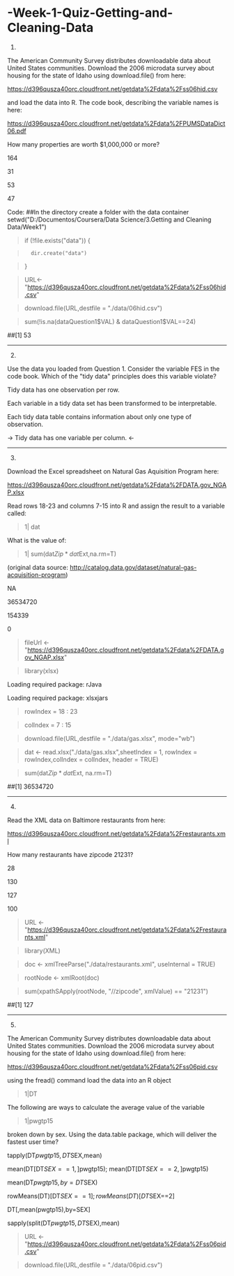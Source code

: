 # -Week-1-Quiz-Getting-and-Cleaning-Data

1)
The American Community Survey distributes downloadable data about United States communities. Download the 2006 microdata survey about housing for the state of Idaho using download.file() from here:

https://d396qusza40orc.cloudfront.net/getdata%2Fdata%2Fss06hid.csv

and load the data into R. The code book, describing the variable names is here:

https://d396qusza40orc.cloudfront.net/getdata%2Fdata%2FPUMSDataDict06.pdf

How many properties are worth $1,000,000 or more?

164

31

53

47

Code:
##In the directory create a folder with the data container
setwd("D:/Documentos/Coursera/Data Science/3.Getting and Cleaning Data/Week1")
> if (!file.exists("data")) {

>       dir.create("data")

> }

> URL<-"https://d396qusza40orc.cloudfront.net/getdata%2Fdata%2Fss06hid.csv"

> download.file(URL,destfile = "./data/06hid.csv")

> sum(!is.na(dataQuestion1$VAL) & dataQuestion1$VAL==24)

##[1] 53

---
2)
Use the data you loaded from Question 1. Consider the variable FES in the code book. Which of the "tidy data" principles does this variable violate?

Tidy data has one observation per row.

Each variable in a tidy data set has been transformed to be interpretable.

Each tidy data table contains information about only one type of observation.

-> Tidy data has one variable per column. <-

---
3)
Download the Excel spreadsheet on Natural Gas Aquisition Program here:

https://d396qusza40orc.cloudfront.net/getdata%2Fdata%2FDATA.gov_NGAP.xlsx

Read rows 18-23 and columns 7-15 into R and assign the result to a variable called:

> 1| dat

What is the value of:

> 1| sum(dat$Zip*dat$Ext,na.rm=T)

(original data source: http://catalog.data.gov/dataset/natural-gas-acquisition-program)

NA

36534720

154339

0

> fileUrl <- "https://d396qusza40orc.cloudfront.net/getdata%2Fdata%2FDATA.gov_NGAP.xlsx"

> library(xlsx)

Loading required package: rJava

Loading required package: xlsxjars

> rowIndex = 18 : 23

> colIndex = 7 : 15

> download.file(URL,destfile = "./data/gas.xlsx", mode="wb")

> dat <- read.xlsx("./data/gas.xlsx",sheetIndex = 1, rowIndex = rowIndex,colIndex = colIndex, header = TRUE)

> sum(dat$Zip * dat$Ext, na.rm=T)

##[1] 36534720

---
4)
Read the XML data on Baltimore restaurants from here:

https://d396qusza40orc.cloudfront.net/getdata%2Fdata%2Frestaurants.xml

How many restaurants have zipcode 21231?

28

130

127

100

> URL <- "https://d396qusza40orc.cloudfront.net/getdata%2Fdata%2Frestaurants.xml"

> library(XML)

> doc <- xmlTreeParse("./data/restaurants.xml", useInternal = TRUE)

> rootNode <- xmlRoot(doc)

> sum(xpathSApply(rootNode, "//zipcode", xmlValue) == "21231")

##[1] 127

---
5. 
The American Community Survey distributes downloadable data about United States communities. Download the 2006 microdata survey about housing for the state of Idaho using download.file() from here:

https://d396qusza40orc.cloudfront.net/getdata%2Fdata%2Fss06pid.csv

using the fread() command load the data into an R object

> 1|DT

The following are ways to calculate the average value of the variable

> 1|pwgtp15

broken down by sex. Using the data.table package, which will deliver the fastest user time?

tapply(DT$pwgtp15,DT$SEX,mean)

mean(DT[DT$SEX==1,]$pwgtp15); mean(DT[DT$SEX==2,]$pwgtp15)

mean(DT$pwgtp15,by=DT$SEX)

rowMeans(DT)[DT$SEX==1]; rowMeans(DT)[DT$SEX==2]

DT[,mean(pwgtp15),by=SEX]

sapply(split(DT$pwgtp15,DT$SEX),mean)

> URL <- "https://d396qusza40orc.cloudfront.net/getdata%2Fdata%2Fss06pid.csv"

> download.file(URL,destfile = "./data/06pid.csv")
